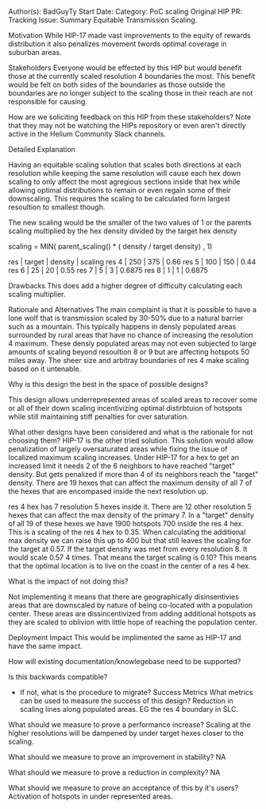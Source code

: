 Author(s): BadGuyTy
Start Date:
Category: PoC scaling
Original HIP PR:
Tracking Issue:
Summary
Equitable Transmission Scaling. 

Motivation
While HIP-17 made vast improvements to the equity of rewards distribution it also penalizes movement twords optimal coverage in suburban areas.

Stakeholders
Everyone would be effected by this HIP but would benefit those at the currently scaled resolution 4 boundaries the most. This benefit would be felt
on both sides of the boundaries as those outside the boundaries are no longer subject to the scaling those in their reach are not responsible for causing.

How are we soliciting feedback on this HIP from these stakeholders? Note that they may not be watching the HIPs repository or even aren't directly active in the Helium Community Slack channels.

Detailed Explanation

Having an equitable scaling solution that scales both directions at each resolution while keeping the same resolution will cause 
each hex down scaling to only affect the most agregious sections inside that hex while allowing optimal distributions to remain or even regain some of their downscaling. 
This requires the scaling to be calculated form largest resoultion to smallest though.

The new scaling would be the smaller of the two values of 1 or the parents scaling multiplied by the hex density divided by the target hex density 

scaling = MIN( parent_scaling() * ( density / target density) , 1)

res   | target | density | scaling
res 4 |    250 |     375 | 0.66
res 5 |    100 |     150 | 0.44
res 6 |     25 |      20 | 0.55
res 7 |      5 |       3 | 0.6875
res 8 |      1 |       1 | 0.6875

Drawbacks
This does add a higher degree of difficulty calculating each scaling multiplier.

Rationale and Alternatives
The main complaint is that it is possible to have a lone wolf that is transmission scaled by 30-50% due to a natural barrier such as a mountain.
This typically happens in densly populated areas surrounded by rural areas that have no chance of increasing the resolution 4 maximum. 
These densly populated areas may not even subjected to large amounts of scaling beyond resoultion 8 or 9 but are affecting hotspots 50 miles away.
The sheer size and arbitray boundaries of res 4 make scaling based on it untenable. 

Why is this design the best in the space of possible designs?

This design allows underrepresented areas of scaled areas to recover some or all of their down scaling incentivizing optimal distirbtuion of hotspots
while still maintaining stiff penalties for over saturation.

What other designs have been considered and what is the rationale for not choosing them?
HIP-17 is the other tried solution. This solution would allow penalization of largely oversaturated areas while fixing the issue of localized maximum 
scaling increases. Under HIP-17 for a hex to get an increased limit it needs 2 of the 6 neighbors to have reached "target" density. But gets penalized 
if more than 4 of its neighbors reach the "target" density. There are 19 hexes that can affect the maximum density of all 7 of the hexes that are encompased 
inside the next resolution up.

res 4 hex has 7 resolution 5 hexes inside it. There are 12 other resolution 5 hexes that can affect the max density of the primary 7. In a "target" density of 
all 19 of these hexes we have 1900 hotspots 700 inside the res 4 hex. This is a scaling of the res 4 hex to 0.35. When calculating the additional max density 
we can raise this up to 400 but that still leaves the scaling for the target at 0.57. If the target density was met from every resolution 8. It would scale 0.57
4 times. That means the target scaling is 0.10? This means that the optimal location is to live on the coast in the center of a res 4 hex. 

What is the impact of not doing this?

Not implementing it means that there are geographically disinsentivies areas that are downscaled by nature of being co-located with a population center.
These areas are dissincentivized from adding additional hotspots as they are scaled to oblivion with little hope of reaching the population center.

Deployment Impact
This would be implimented the same as HIP-17 and have the same impact.

How will existing documentation/knowlegebase need to be supported?

Is this backwards compatible?

  - If not, what is the procedure to migrate?
Success Metrics
What metrics can be used to measure the success of this design?
Reduction in scaling lines along populated areas. EG the res 4 boundary in SLC.

What should we measure to prove a performance increase?
Scaling at the higher resolutions will be dampened by under target hexes closer to the scaling.

What should we measure to prove an improvement in stability?
NA

What should we measure to prove a reduction in complexity?
NA

What should we measure to prove an acceptance of this by it's users?
Activation of hotspots in under represented areas. 
